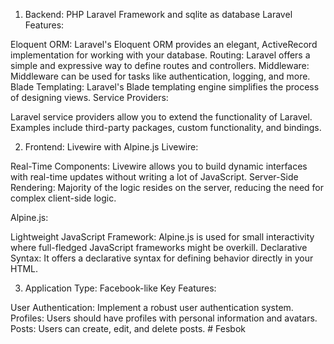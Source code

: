 1. Backend: PHP Laravel Framework and sqlite as database
   Laravel Features:

Eloquent ORM: Laravel's Eloquent ORM provides an elegant, ActiveRecord implementation for working with your database.
Routing: Laravel offers a simple and expressive way to define routes and controllers.
Middleware: Middleware can be used for tasks like authentication, logging, and more.
Blade Templating: Laravel's Blade templating engine simplifies the process of designing views.
Service Providers:

Laravel service providers allow you to extend the functionality of Laravel.
Examples include third-party packages, custom functionality, and bindings.

2. Frontend: Livewire with Alpine.js
   Livewire:

Real-Time Components: Livewire allows you to build dynamic interfaces with real-time updates without writing a lot of JavaScript.
Server-Side Rendering: Majority of the logic resides on the server, reducing the need for complex client-side logic.

   Alpine.js:

Lightweight JavaScript Framework: Alpine.js is used for small interactivity where full-fledged JavaScript frameworks might be overkill.
Declarative Syntax: It offers a declarative syntax for defining behavior directly in your HTML.

3. Application Type: Facebook-like
   Key Features:

User Authentication: Implement a robust user authentication system.
Profiles: Users should have profiles with personal information and avatars.
Posts: Users can create, edit, and delete posts.
#   F e s b o k  
 